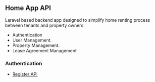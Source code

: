 ## Home App API

Laravel based backend app designed to simplify home renting process between tenants and property owners.
- Authentication
- User Management.
- Property Management.
- Lease Agreement Management

### Authentication 
- <a href="https://github.com/Efode-r2d2/home-app-api/blob/main/api_docs/register.md">Register API</a>
